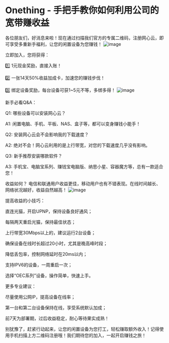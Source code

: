 # Onething - 手把手教你如何利用公司的宽带赚收益

各位朋友们，好消息来啦！现在通过扫描我们官方的专属二维码，注册网心云，即可享受多重新手福利，让您的闲置设备为您赚钱！
![image](https://cccimg.com/view.php/f4d664ade688d5b8872bdb5572b875db.jpg)

立即加入，您将获得：

1️⃣ 1元现金奖励，直接入账！ 

2️⃣ 一张14天50%收益加成卡，加速您的赚钱步伐！

3️⃣ 绑定设备奖励，每台设备可获1~5元不等，多绑多得！
![image](https://i0.wp.com/cccimg.com/view.php/ece4ffa7b2891f86330aa34ed41e754a.jpg)

新手必看Q&A：

Q1: 哪些设备可以安装网心云？

A1: 闲置电脑、手机、平板、NAS、盒子等，都可以变身赚钱小能手！

Q2: 安装网心云会不会影响我的下载速度？ 

A2: 绝对不会！网心云利用的是上行带宽，对您的下载速度几乎没有影响。

Q3: 新手推荐安装哪款软件？ 

A3: 手机宝、电脑宝系列、赚钱宝电脑版、纳思小星、容器魔方等，总有一款适合您！

收益如何？ 电信和联通用户收益更佳，移动用户也有不错表现。在线时间越长、网络状况越好，收益自然越高！
![image](https://github.com/user-attachments/assets/4c4ba56e-d627-418d-aed7-9d24a1958f71)

提高收益的小技巧：

直连光猫，开启UPNP，保持设备良好通风；

每隔两天重启光猫，保持最佳状态；

上行带宽30Mbps以上的，建议运行2台设备；

确保设备在线时长超过20小时，尤其是晚高峰时段；

降低丢包率，控制网络延时在20ms以内；

支持IPV6的设备，一周重启一次；

选择“OEC系列”设备，操作简单，快速上手。

更多专业建议：

尽量使用公网IP，提高设备在线率；

第一台和第二台设备保持在线，享受系统默认加成；

前7天为部署期，过后收益稳定，耐心等待果实成熟！

别犹豫了，赶紧行动起来，让您的闲置设备为您打工，轻松赚取额外收入！记得使用手机扫描上方二维码注册哦！我们期待您的加入，一起开启赚钱之旅！

